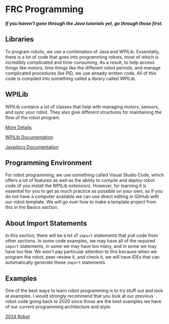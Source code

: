 # FRC Programming

***If you haven't gone through the Java tutorials yet, go through those first.***

## Libraries

To program robots, we use a combination of Java and WPILib. Essentially, there is a lot of code that goes into programming robots, most of which is incredibly complicated and time-consuming. As a result, to help access things like motors, time things like the different robot periods, and manage complicated procedures like PID, we use already written code. All of this code is compiled into something called a library called WPILib.

## WPILib

WPILib contains a lot of classes that help with managing motors, sensors, and sync your robot. They also give different structures for maintaining the flow of the robot program.

[More Details](https://docs.wpilib.org/en/latest/docs/software/wpilib-overview/what-is-wpilib.html)

[WPILib Documentation](https://docs.wpilib.org/en/latest/index.html)

[Javadocs Documentation](http://first.wpi.edu/FRC/roborio/beta/docs/java/)

## Programming Environment

For robot programming, we use something called Visual Studio Code, which offers a lot of features as well as the ability to compile and deploy robot code (if you install the WPILib extension). However, for learning it is essential for you to get as much practice as possible on your own, so if you do not have a computer available we can use direct editing in GitHub with our robot template. We will go over how to make a template project from this in the Basics section.

## About Import Statements

In this section, there will be a lot of `import` statements that pull code from other sections. In some code examples, we may have all of the required `import` statements, in some we may have too many, and in some we may have too few. We won't pay particular attention to this because when we program the robot, peer-review it, and check it, we will have IDEs that can automatically generate these `import` statements.

## Examples

One of the best ways to learn robot programming is to try stuff out and look at examples. I would strongly recommend that you look at our previous robot code going back to 2020 since those are the best examples we have of our current programming architecture and style.

[2024 Robot](https://github.com/2729StormRobotics/RedWatch2024)

